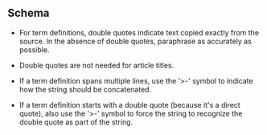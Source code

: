 
Schema
------
- For term definitions, double quotes indicate text copied exactly from the source. In
  the absence of double quotes, paraphrase as accurately as possible.

- Double quotes are not needed for article titles.

- If a term definition spans multiple lines, use the '>-' symbol to indicate how the
  string should be concatenated.

- If a term definition starts with a double quote (because it's a direct quote), also
  use the '>-' symbol to force the string to recognize the double quote as part of the
  string.
